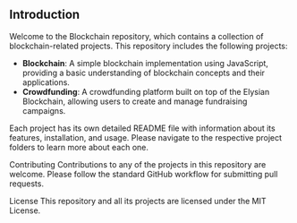 ## Introduction

Welcome to the Blockchain repository, which contains a collection of blockchain-related projects. This repository includes the following projects:

- **Blockchain**: A simple blockchain implementation using JavaScript, providing a basic understanding of blockchain concepts and their applications.
- **Crowdfunding**: A crowdfunding platform built on top of the Elysian Blockchain, allowing users to create and manage fundraising campaigns.

Each project has its own detailed README file with information about its features, installation, and usage. Please navigate to the respective project folders to learn more about each one.

Contributing
Contributions to any of the projects in this repository are welcome. Please follow the standard GitHub workflow for submitting pull requests.

License
This repository and all its projects are licensed under the MIT License.
